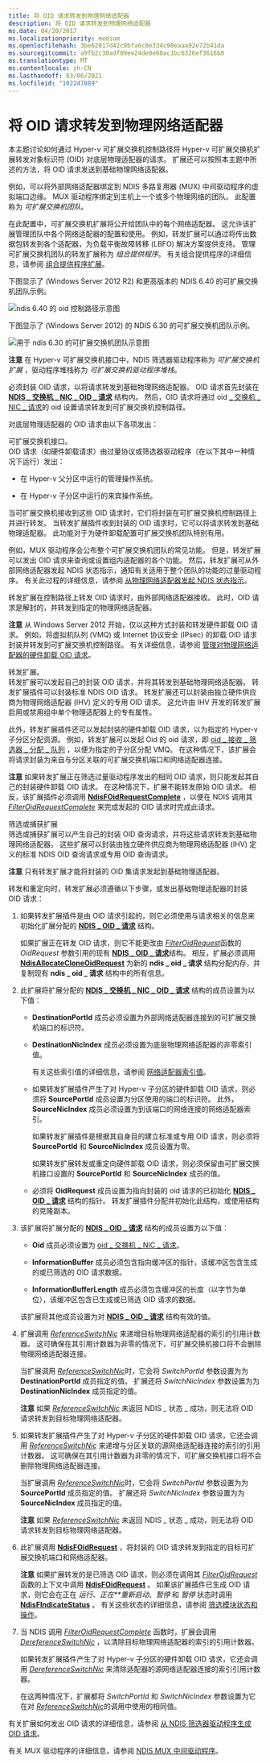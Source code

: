 ```yaml
---
title: 将 OID 请求转发到物理网络适配器
description: 将 OID 请求转发到物理网络适配器
ms.date: 04/20/2017
ms.localizationpriority: medium
ms.openlocfilehash: 3be62017d42c0bfa6c0e334c98eaaa92e72b41da
ms.sourcegitcommit: a9fb2c30adf09ee24de8e68ac1bc6326ef3616b8
ms.translationtype: MT
ms.contentlocale: zh-CN
ms.lasthandoff: 03/06/2021
ms.locfileid: "102247889"
---
```

# <a name="forwarding-oid-requests-to-physical-network-adapters"></a>将 OID 请求转发到物理网络适配器


本主题讨论如何通过 Hyper-v 可扩展交换机控制路径将 Hyper-v 可扩展交换机扩展转发对象标识符 (OID) 对底层物理适配器的请求。 扩展还可以按照本主题中所述的方法，将 OID 请求发送到基础物理网络适配器。

例如，可以将外部网络适配器绑定到 NDIS 多路复用器 (MUX) 中间驱动程序的虚拟端口边缘。 MUX 驱动程序绑定到主机上一个或多个物理网络的团队。 此配置称为 *可扩展交换机团队*。

在此配置中，可扩展交换机扩展将公开给团队中的每个网络适配器。 这允许该扩展管理团队中各个网络适配器的配置和使用。 例如，转发扩展可以通过将传出数据包转发到各个适配器，为负载平衡故障转移 (LBFO) 解决方案提供支持。 管理可扩展交换机团队的转发扩展称为 *组合提供程序*。 有关组合提供程序的详细信息，请参阅 [组合提供程序扩展](teaming-provider-extensions.md)。

下图显示了 (Windows Server 2012 R2) 和更高版本的 NDIS 6.40 的可扩展交换机团队示例。

![ndis 6.40 的 oid 控制路径示意图](images/vswitch-oid-controlpath2-ndis640.png)

下图显示了 (Windows Server 2012) 的 NDIS 6.30 的可扩展交换机团队示例。

![用于 ndis 6.30 的可扩展交换机团队示意图](images/vswitch-oid-controlpath2.png)

**注意**  在 Hyper-v 可扩展交换机接口中，NDIS 筛选器驱动程序称为 *可扩展交换机扩展* ，驱动程序堆栈称为 *可扩展交换机驱动程序堆栈*。

 

必须封装 OID 请求，以将请求转发到基础物理网络适配器。 OID 请求首先封装在 [**NDIS \_ 交换机 \_ NIC \_ OID \_ 请求**](/windows-hardware/drivers/ddi/ntddndis/ns-ntddndis-_ndis_switch_nic_oid_request) 结构内。 然后，OID 请求将通过 oid [ \_ 交换机 \_ NIC \_ 请求](./oid-switch-nic-request.md)的 oid 设置请求转发到可扩展交换机控制路径。

对底层物理适配器的 OID 请求由以下各项发出：

<a href="" id="the-extensible-switch-interface-"></a>可扩展交换机接口。  
OID 请求（如硬件卸载请求）由过量协议或筛选器驱动程序（在以下其中一种情况下运行）发出：

-   在 Hyper-v 父分区中运行的管理操作系统。

-   在 Hyper-v 子分区中运行的来宾操作系统。

当可扩展交换机接收到这些 OID 请求时，它们将封装在可扩展交换机控制路径上并进行转发。 当转发扩展插件收到封装的 OID 请求时，它可以将请求转发到基础物理适配器。 此功能对于为硬件卸载配置可扩展交换机团队特别有用。

例如，MUX 驱动程序会公布整个可扩展交换机团队的常见功能。 但是，转发扩展可以发出 OID 请求来查询或设置组内适配器的各个功能。 然后，转发扩展可从外部网络适配器发起 NDIS 状态指示，通知有关适用于整个团队的功能的过量驱动程序。 有关此过程的详细信息，请参阅 [从物理网络适配器发起 NDIS 状态指示](originating-ndis-status-indications-from-physical-network-adapters.md)。

转发扩展在控制路径上转发 OID 请求时，由外部网络适配器接收。 此时，OID 请求是解封的，并转发到指定的物理网络适配器。

**注意**  从 Windows Server 2012 开始，仅以这种方式封装和转发硬件卸载 OID 请求。 例如，将虚拟机队列 (VMQ) 或 Internet 协议安全 (IPsec) 的卸载 OID 请求封装并转发到可扩展交换机控制路径。 有关详细信息，请参阅 [管理对物理网络适配器的硬件卸载 OID 请求](managing-hardware-offload-oid-requests-to-physical-network-adapters.md)。

 

<a href="" id="a-forwarding-extension-"></a>转发扩展。  
转发扩展可以发起自己的封装 OID 请求，并将其转发到基础物理网络适配器。 转发扩展插件可以封装标准 NDIS OID 请求。 转发扩展还可以封装由独立硬件供应商为物理网络适配器 (IHV) 定义的专用 OID 请求。 这允许由 IHV 开发的转发扩展启用或禁用组中单个物理适配器上的专有属性。

此外，转发扩展插件还可以发起封装的硬件卸载 OID 请求，以为指定的 Hyper-v 子分区分配资源。 例如，转发扩展可以发起 Oid 的 oid 请求，即 [oid \_ 接收 \_ 筛选器 \_ 分配 \_ 队列](./oid-receive-filter-allocate-queue.md) ，以便为指定的子分区分配 VMQ。 在这种情况下，该扩展会将请求封装为来自与分区关联的可扩展交换机端口和网络适配器连接。

**注意**  如果转发扩展正在筛选过量驱动程序发出的相同 OID 请求，则只能发起其自己的封装硬件卸载 OID 请求。 在这种情况下，扩展不能转发原始 OID 请求。 相反，该扩展插件必须调用 [**NdisFOidRequestComplete**](/windows-hardware/drivers/ddi/ndis/nf-ndis-ndisfoidrequestcomplete) ，以便在 NDIS 调用其 [*FilterOidRequestComplete*](/windows-hardware/drivers/ddi/ndis/nc-ndis-filter_oid_request_complete) 来完成发起的 OID 请求时完成此请求。

 

<a href="" id="filtering-or-capturing-extensions"></a>筛选或捕获扩展  
筛选或捕获扩展可以产生自己的封装 OID 查询请求，并将这些请求转发到基础物理网络适配器。 这些扩展可以封装由独立硬件供应商为物理网络适配器 (IHV) 定义的标准 NDIS OID 查询请求或专用 OID 查询请求。

**注意**  只有转发扩展才能将封装的 OID 集请求发起到基础物理适配器。

 

转发和重定向时，转发扩展必须遵循以下步骤，或发出基础物理适配器的封装 OID 请求：

1.  如果转发扩展插件是由 OID 请求引起的，则它必须使用与请求相关的信息来初始化扩展分配的 [**NDIS \_ OID \_ 请求**](/windows-hardware/drivers/ddi/oidrequest/ns-oidrequest-ndis_oid_request) 结构。

    如果扩展正在转发 OID 请求，则它不能更改由 [*FilterOidRequest*](/windows-hardware/drivers/ddi/ndis/nc-ndis-filter_oid_request)函数的 *OidRequest* 参数引用的现有 [**NDIS \_ OID \_ 请求**](/windows-hardware/drivers/ddi/oidrequest/ns-oidrequest-ndis_oid_request)结构。 相反，扩展必须调用 [**NdisAllocateCloneOidRequest**](/windows-hardware/drivers/ddi/ndis/nf-ndis-ndisallocatecloneoidrequest) 为新的 **ndis \_ oid \_ 请求** 结构分配内存，并复制现有 **ndis \_ oid \_ 请求** 结构中的所有信息。

2.  此扩展将扩展分配的 [**NDIS \_ 交换机 \_ NIC \_ OID \_ 请求**](/windows-hardware/drivers/ddi/ntddndis/ns-ntddndis-_ndis_switch_nic_oid_request) 结构的成员设置为以下值：

    -   **DestinationPortId** 成员必须设置为外部网络适配器连接到的可扩展交换机端口的标识符。

    -   **DestinationNicIndex** 成员必须设置为底层物理网络适配器的非零索引值。

        有关这些索引值的详细信息，请参阅 [网络适配器索引值](network-adapter-index-values.md)。

    -   如果转发扩展插件产生了对 Hyper-v 子分区的硬件卸载 OID 请求，则必须将 **SourcePortId** 成员设置为分区使用的端口的标识符。 此外， **SourceNicIndex** 成员必须设置为到该端口的网络连接的网络适配器索引。

        如果转发扩展插件是根据其自身目的建立标准或专用 OID 请求，则必须将 **SourcePortId** 和 **SourceNicIndex** 成员设置为零。

        如果转发扩展转发或重定向硬件卸载 OID 请求，则必须保留由可扩展交换机接口设置的 **SourcePortId** 和 **SourceNicIndex** 成员的值。

    -   必须将 **OidRequest** 成员设置为指向封装的 oid 请求的已初始化 [**NDIS \_ OID \_ 请求**](/windows-hardware/drivers/ddi/oidrequest/ns-oidrequest-ndis_oid_request) 结构的指针。 转发扩展插件分配并初始化此结构，或使用结构的克隆副本。

3.  该扩展将扩展分配的 [**NDIS \_ OID \_ 请求**](/windows-hardware/drivers/ddi/oidrequest/ns-oidrequest-ndis_oid_request) 结构的成员设置为以下值：

    -   **Oid** 成员必须设置为 [oid \_ 交换机 \_ NIC \_ 请求](./oid-switch-nic-request.md)。

    -   **InformationBuffer** 成员必须包含指向缓冲区的指针，该缓冲区包含生成的或已筛选的 OID 请求数据。

    -   **InformationBufferLength** 成员必须包含缓冲区的长度（以字节为单位），该缓冲区包含已生成或已筛选 OID 请求的数据。

    该扩展将其他成员设置为对 [**NDIS \_ OID \_ 请求**](/windows-hardware/drivers/ddi/oidrequest/ns-oidrequest-ndis_oid_request) 结构有效的值。

4.  扩展调用 [*ReferenceSwitchNic*](/windows-hardware/drivers/ddi/ndis/nc-ndis-ndis_switch_reference_switch_nic) 来递增目标物理网络适配器的索引的引用计数器。 这可确保在其引用计数器为非零的情况下，可扩展交换机接口将不会删除物理网络适配器连接。

    当扩展调用 [*ReferenceSwitchNic*](/windows-hardware/drivers/ddi/ndis/nc-ndis-ndis_switch_reference_switch_nic)时，它会将 *SwitchPortId* 参数设置为为 **DestinationPortId** 成员指定的值。 扩展还将 *SwitchNicIndex* 参数设置为为 **DestinationNicIndex** 成员指定的值。

    **注意**  如果 [*ReferenceSwitchNic*](/windows-hardware/drivers/ddi/ndis/nc-ndis-ndis_switch_reference_switch_nic) 未返回 NDIS \_ 状态 \_ 成功，则无法将 OID 请求转发到目标物理网络适配器。

     

5.  如果转发扩展插件产生了对 Hyper-v 子分区的硬件卸载 OID 请求，它还会调用 [*ReferenceSwitchNic*](/windows-hardware/drivers/ddi/ndis/nc-ndis-ndis_switch_reference_switch_nic) 来递增与分区关联的源网络适配器连接的索引的引用计数器。 这可确保在其引用计数器为非零的情况下，可扩展交换机接口将不会删除物理网络适配器连接。

    当扩展调用 [*ReferenceSwitchNic*](/windows-hardware/drivers/ddi/ndis/nc-ndis-ndis_switch_reference_switch_nic)时，它会将 *SwitchPortId* 参数设置为为 **SourcePortId** 成员指定的值。 扩展还将 *SwitchNicIndex* 参数设置为为 **SourceNicIndex** 成员指定的值。

    **注意**  如果 [*ReferenceSwitchNic*](/windows-hardware/drivers/ddi/ndis/nc-ndis-ndis_switch_reference_switch_nic) 未返回 NDIS \_ 状态 \_ 成功，则无法将 OID 请求转发到目标物理网络适配器。

     

6.  此扩展调用 [**NdisFOidRequest**](/windows-hardware/drivers/ddi/ndis/nf-ndis-ndisfoidrequest) ，将封装的 OID 请求转发到指定的目标可扩展交换机端口和网络适配器。

    **注意** 如果扩展转发的是已筛选 OID 请求，则必须在调用其 [*FilterOidRequest*](/windows-hardware/drivers/ddi/ndis/nc-ndis-filter_oid_request)函数的上下文中调用 [**NdisFOidRequest**](/windows-hardware/drivers/ddi/ndis/nf-ndis-ndisfoidrequest) 。 如果该扩展插件已生成 OID 请求，则它会在正在 *运行、正在**重新启动*、*暂停* 和 *暂停* 状态时调用 [**NdisFIndicateStatus**](/windows-hardware/drivers/ddi/ndis/nf-ndis-ndisfindicatestatus) 。 有关这些状态的详细信息，请参阅 [筛选模块状态和操作](filter-module-states-and-operations.md)。

     

7.  当 NDIS 调用 [*FilterOidRequestComplete*](/windows-hardware/drivers/ddi/ndis/nc-ndis-filter_oid_request_complete) 函数时，扩展会调用 [*DereferenceSwitchNic*](/windows-hardware/drivers/ddi/ndis/nc-ndis-ndis_switch_dereference_switch_nic) ，以清除目标物理网络适配器的索引的引用计数器。

    如果转发扩展插件产生了对 Hyper-v 子分区的硬件卸载 OID 请求，它还会调用 [*DereferenceSwitchNic*](/windows-hardware/drivers/ddi/ndis/nc-ndis-ndis_switch_dereference_switch_nic) 来清除适配器的源网络适配器连接的索引引用计数器。

    在这两种情况下，扩展都将 *SwitchPortId* 和 *SwitchNicIndex* 参数设置为它在对 [*ReferenceSwitchNic*](/windows-hardware/drivers/ddi/ndis/nc-ndis-ndis_switch_reference_switch_nic)的调用中使用的相同值。

有关扩展如何发出 OID 请求的详细信息，请参阅 [从 NDIS 筛选器驱动程序生成 OID 请求](generating-oid-requests-from-an-ndis-filter-driver.md)。

有关 MUX 驱动程序的详细信息，请参阅 [NDIS MUX 中间驱动程序](ndis-mux-intermediate-drivers.md)。

 

